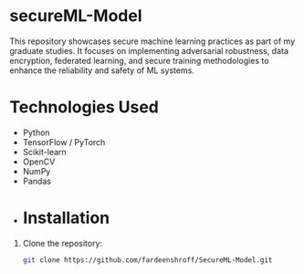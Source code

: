 # secureML-Model
This repository showcases secure machine learning practices as part of my graduate studies. It focuses on implementing adversarial robustness, data encryption, federated learning, and secure training methodologies to enhance the reliability and safety of ML systems.
# Technologies Used
- Python
- TensorFlow / PyTorch
- Scikit-learn
- OpenCV
- NumPy
- Pandas
- # Installation
1. Clone the repository:
   ```bash
   git clone https://github.com/fardeenshroff/SecureML-Model.git
